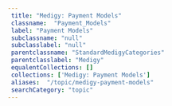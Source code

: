 ```yaml
--- 
 title: "Medigy: Payment Models" 
 classname:  "Payment_Models" 
 label: "Payment Models" 
 subclassname: "null" 
 subclasslabel: "null" 
 parentclassname: "StandardMedigyCategories" 
 parentclasslabel: "Medigy" 
 equalentCollections: [] 
 collections: ['Medigy: Payment Models']
 aliases:  "/topic/medigy-payment-models"  
 searchCategory: "topic" 
---
```

